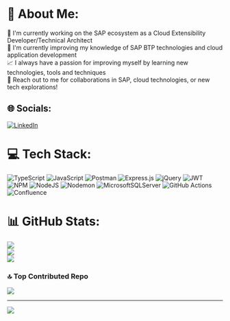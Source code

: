 # 💫 About Me:
🔭 I'm currently working on the SAP ecosystem as a Cloud Extensibility Developer/Technical Architect<br>🌱 I'm currently improving my knowledge of SAP BTP technologies and cloud application development<br>📈 I always have a passion for improving myself by learning new technologies, tools and techniques<br>💬 Reach out to me for collaborations in SAP, cloud technologies, or new tech explorations!


## 🌐 Socials:
[![LinkedIn](https://img.shields.io/badge/LinkedIn-%230077B5.svg?logo=linkedin&logoColor=white)](https://linkedin.com/in/hasan-çiftçi-4b3646170) 

# 💻 Tech Stack:
![TypeScript](https://img.shields.io/badge/typescript-%23007ACC.svg?style=for-the-badge&logo=typescript&logoColor=white) ![JavaScript](https://img.shields.io/badge/javascript-%23323330.svg?style=for-the-badge&logo=javascript&logoColor=%23F7DF1E) ![Postman](https://img.shields.io/badge/Postman-FF6C37?style=for-the-badge&logo=postman&logoColor=white) ![Express.js](https://img.shields.io/badge/express.js-%23404d59.svg?style=for-the-badge&logo=express&logoColor=%2361DAFB) ![jQuery](https://img.shields.io/badge/jquery-%230769AD.svg?style=for-the-badge&logo=jquery&logoColor=white) ![JWT](https://img.shields.io/badge/JWT-black?style=for-the-badge&logo=JSON%20web%20tokens) ![NPM](https://img.shields.io/badge/NPM-%23CB3837.svg?style=for-the-badge&logo=npm&logoColor=white) ![NodeJS](https://img.shields.io/badge/node.js-6DA55F?style=for-the-badge&logo=node.js&logoColor=white) ![Nodemon](https://img.shields.io/badge/NODEMON-%23323330.svg?style=for-the-badge&logo=nodemon&logoColor=%BBDEAD) ![MicrosoftSQLServer](https://img.shields.io/badge/Microsoft%20SQL%20Server-CC2927?style=for-the-badge&logo=microsoft%20sql%20server&logoColor=white) ![GitHub Actions](https://img.shields.io/badge/github%20actions-%232671E5.svg?style=for-the-badge&logo=githubactions&logoColor=white) ![Confluence](https://img.shields.io/badge/confluence-%23172BF4.svg?style=for-the-badge&logo=confluence&logoColor=white)
# 📊 GitHub Stats:
![](https://github-readme-stats.vercel.app/api?username=hasanciftci26&theme=default&hide_border=false&include_all_commits=false&count_private=false)<br/>
![](https://github-readme-streak-stats.herokuapp.com/?user=hasanciftci26&theme=default&hide_border=false)<br/>
![](https://github-readme-stats.vercel.app/api/top-langs/?username=hasanciftci26&theme=default&hide_border=false&include_all_commits=false&count_private=false&layout=compact)

### 🔝 Top Contributed Repo
![](https://github-contributor-stats.vercel.app/api?username=hasanciftci26&limit=5&theme=dark&combine_all_yearly_contributions=true)

---
[![](https://visitcount.itsvg.in/api?id=hasanciftci26&icon=0&color=0)](https://visitcount.itsvg.in)

<!-- Proudly created with GPRM ( https://gprm.itsvg.in ) -->
